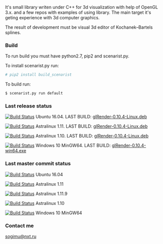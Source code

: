 It's small library writen under C++ for 3d visualization with help of OpenGL 3.x. and a few repos with examples of using library.
The main target it's geting experience with 3d computer graphics.

The result of development must be visual 3d editor of Kochanek–Bartels splines.

### Build
To run build you must have python2.7, pip2 and scenarist.py.

To install scenarist.py run:
```bash
# pip2 install build_scenarist
```
To build run:
```bash
$ scenarist.py run default
```

### Last release status

[![Build Status](http://sogimu.fvds.ru:8080/buildStatus/icon?job=glRender/Release/Linux/Ubuntu_16.04)](http://sogimu.fvds.ru:8080/job/glRender/job/Release/job/Linux/job/Ubuntu_16.04/) Ubuntu 16.04. LAST BUILD: [glRender-0.10.4-Linux.deb](http://sogimu.fvds.ru/glRender/ubuntu_16.04/glRender-0.10.4-Linux.deb)

[![Build Status](http://sogimu.fvds.ru:8080/buildStatus/icon?job=glRender/Release/Linux/Astralinux_1.11)](http://sogimu.fvds.ru:8080/job/glRender/job/Release/job/Linux/job/Astralinux_1.11/) Astralinux 1.11. LAST BUILD: [glRender-0.10.4-Linux.deb](http://sogimu.fvds.ru/glRender/astralinux-1.11/glRender-0.10.4-Linux.deb)

[![Build Status](http://sogimu.fvds.ru:8080/buildStatus/icon?job=glRender/Release/Linux/Astralinux_1.10)](http://sogimu.fvds.ru:8080/job/glRender/job/Release/job/Linux/job/Astralinux_1.10/) Astralinux 1.10. LAST BUILD: [glRender-0.10.4-Linux.deb](http://sogimu.fvds.ru/glRender/astralinux-1.10/glRender-0.10.4-Linux.deb)

[![Build Status](http://sogimu.fvds.ru:8080/buildStatus/icon?job=glRender/Release/Windows/Windows_10_MinGW64)](http://sogimu.fvds.ru:8080/job/glRender/job/Release/job/Windows/job/Windows_10_MinGW64/) Windows 10 MinGW64. LAST BUILD: [glRender-0.10.4-win64.exe](http://sogimu.fvds.ru/glRender/Windows10_MSYS2_MINGW64/glRender-0.10.4-win64.exe)

### Last master commit status

[![Build Status](http://sogimu.fvds.ru:8080/buildStatus/icon?job=glRender/Master/Linux/Ubuntu_16.04)](http://sogimu.fvds.ru:8080/job/glRender/job/Master/job/Linux/job/Ubuntu_16.04/) Ubuntu 16.04

[![Build Status](http://sogimu.fvds.ru:8080/buildStatus/icon?job=glRender/Master/Linux/Astralinux_1.11)](http://sogimu.fvds.ru:8080/job/glRender/job/Master/job/Linux/job/Astralinux_1.11/) Astralinux 1.11

[![Build Status](http://sogimu.fvds.ru:8080/buildStatus/icon?job=glRender/Master/Linux/Astralinux_1.11.9)](http://sogimu.fvds.ru:8080/job/glRender/job/Master/job/Linux/job/Astralinux_1.11.9/) Astralinux 1.11.9

[![Build Status](http://sogimu.fvds.ru:8080/buildStatus/icon?job=glRender/Master/Linux/Astralinux_1.10)](http://sogimu.fvds.ru:8080/job/glRender/job/Master/job/Linux/job/Astralinux_1.10/) Astralinux 1.10

[![Build Status](http://sogimu.fvds.ru:8080/buildStatus/icon?job=glRender/Master/Windows/Windows_10_MinGW64)](http://sogimu.fvds.ru:8080/job/glRender/job/Master/job/Windows/job/Windows_10_MinGW64/) Windows 10 MinGW64

### Contact me

[sogimu@nxt.ru](mailto:sogimu@nxt.ru)
